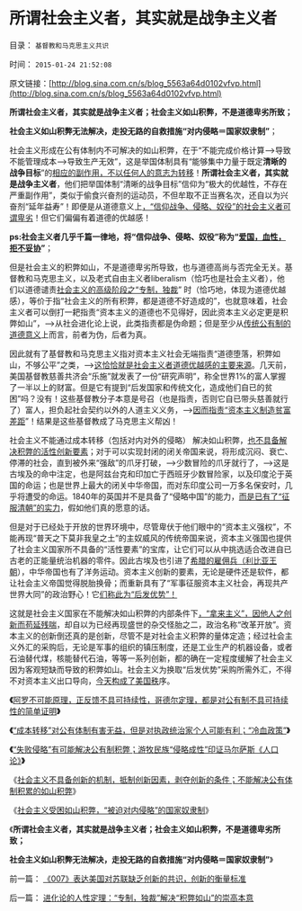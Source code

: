 # 所谓社会主义者，其实就是战争主义者

目录： `基督教和马克思主义共识` 

时间： `2015-01-24 21:52:08` 

原文链接：[http://blog.sina.com.cn/s/blog_5563a64d0102vfvp.html](http://blog.sina.com.cn/s/blog_5563a64d0102vfvp.html)

**所谓社会主义者，其实就是战争主义者；社会主义如山积弊，不是道德卑劣所致；**

**社会主义如山积弊无法解决，走投无路的自救措施“对内侵略＝国家奴隶制”**；

社会主义形成在公有体制内不可解决的如山积弊，在于“不能完成价格计算——>导致不能管理成本——>导致生产无效”，这是举国体制具有“能够集中力量于既定**清晰的战争目标**”的[相应的副作用，不以任何人的意志为转移](../../../2015/1/18/生物进化论是社会进化论的先验；后者是社会学的先验；.md)！**所谓社会主义者，其实就是战争主义者**，他们把举国体制“清晰的战争目标”信仰为“极大的优越性，不存在严重副作用”，类似于偷食兴奋剂的运动员，不但牟取不正当赛名次，还自以为兴奋剂“延年益寿”！即便是从道德意义上[，“信仰战争、侵略、奴役”的社会主义者可谓卑劣](../../../2015/1/19/“失败侵略”有可能缓解公有制积弊，游牧民族的找死本能.md)！但它们偏偏有着道德的优越感！

**ps:社会主义者几乎千篇一律地，将“信仰战争、侵略、奴役”称为“[爱国，血性，拒不妥协](../../../2014/11/19/中华帝国传统模式的缺陷及其爱国主义的误区.md)”**；

但是社会主义的积弊如山，不是道德卑劣所导致，也与道德高尚与否完全无关。基督教和马克思主义，以及老式自由主义者liberalism（恰巧也是社会主义者），他们以道德谴责[社会主义的高级阶段之“专制，独裁](../../../2015/1/7/进化论的人性定理：“专制，独裁”解决“积弊如山”的崇高本意.md)”
时（恰巧地，体现为道德优越感），等价于指“社会主义的所有积弊，都是道德不好造成的”，也就意味着，社会主义者可以倒打一耙指责“资本主义的道德也不见得好，因此资本主义必定更是积弊如山”，——>从社会进化论上说，此类指责都是伪命题；但是至少从[传统公有制的道德意义](../../../2015/1/9/通往极权主义的崇高本意，坚定的信仰，激励的机制.md)上而言，前者为伪，后者为真。

因此就有了基督教和马克思主义指对资本主义社会无端指责“道德堕落，积弊如山，不够公平”之类，——>[这恰恰就是社会主义者道德优越感的主要来源](../../../2013/6/26/民粹的强盗逻辑的道德优越感.md)。几天前，美国基督教慈善共济会“乐施”就发表了一份“研究声明”，称全世界1%的富人掌握了一半以上的财富。但是它有提到“后发国家和传统文化，造成他们自已的贫困”吗？没有！这些基督教分子本意是号召（也是指责，否则它自已带头慈善就行了）富人，担负起社会契约以外的人道主义义务，——>[因而指责“资本主义制造贫富差距](../../../2011/10/15/客观衡量个人财产“贫富差距”的标准不存在.md)”！结果是这些基督教成了马克思主义帮凶！

社会主义不能通过成本转移（包括对内对外的侵略） 解决如山积弊，[也不具备解决积弊的活性创新要素](../../../2015/1/20/社会主义不具备创新的机制，抵制创新因素，剥夺创新的条件；.md)；对于可以实现封闭的闭关帝国来说，将形成沉闷、衰亡、停滞的社会，直到被外来“强敌”的爪牙打破，——>少数冒险的爪牙就行了，——>这是古埃及的命中注定，也是阿兹台克和印加亡于西班牙少数冒险家，以及印度沦于英国的命运；也是世界上最大的闭关中华帝国，而对东印度公司一万多名保安时，几乎将遭受的命运。1840年的英国并不是具备了“侵略中国”的能力，[而是已有了“征服清朝”的实力](../../../2011/9/17/非暴力竞争原理：关税保护幼稚产业很幼稚.md)，假如他们真的愿意的话。

但是对于已经处于开放的世界环境中，尽管卑伏于他们眼中的“资本主义强权”，不能再现“普天之下莫非我皇之土”的主奴威风的传统帝国来说，资本主义强国也提供了社会主义国家所不具备的“活性要素”的宝库，让它们可以从中挑选适合改进自已古老的正能量统治机器的零件。因此古埃及也引进了[希腊的雇佣兵（利比亚王朝](../../../2010/5/25/古埃及八旗子弟最后的抵抗；落后就是要被灭绝的！.md)），中华帝国也有了洋务运动。资本主义创新的要素，无论是硬件还是软件，都让社会主义帝国觉得脱胎换骨；而重新具有了“军事征服资本主义社会，再现共产世界大同”的政治野心！它[们称此为“后发优势”！](../../../2014/1/4/人类历史上政治最黑暗的20世纪，格申克龙“后发优势”.md)

这就是社会主义国家在不能解决如山积弊的内部条件下[，“拿来主义”，因他人之创新而苟延残喘](../../../2012/10/9/戈尔巴乔夫本来坐视亿万民众的枉死.md)，却自以为已经再现盛世的杂交怪胎之二，政治名称“改革开放”。资本主义的创新倒还真的是创新，尽管不是对社会主义积弊的量体定造；经过社会主义外汇的采购后，无论是军事的组织的镇压制度，还是工业生产的机器设备，或者石油替代煤，核能替代石油，等等一系列创新，都的确在一定程度缓解了社会主义因为客观短缺而导致的积弊如山。社会主义为换取“后发优势”采购所需外汇，不得不对资本主义出口导向，[今天构成了美国秩](../../../2014/11/11/二战后的雅尔塔景气，局限性和经济增长边际.md)序。



**《**[阿罗不可能原理，正反馈不具可持续性，哥德尔定理，都是对公有制不具可持续性的简单证明](../../../2015/1/13/公有制积弊如山的永恒绝境，和绝处逢生的出路.md)**》**

**《**[“成本转移”对公有体制有害无益，但是对执政统治家个人可能有利；“冷血政策”](../../../2015/1/15/侵略或奴役，社会主义的成本转移，可能对统治家个人有利.md)**》**

**《**[“失败侵略”有可能解决公有制积弊；游牧民族“侵略成性”印证马尔萨斯《人口论》](../../../2015/1/19/“失败侵略”有可能缓解公有制积弊，游牧民族的找死本能.md)**》**

《[社会主义不具备创新的机制，抵制创新因素，剥夺创新的条件；不能解决公有体制积累的如山积弊](../../../2015/1/20/社会主义不具备创新的机制，抵制创新因素，剥夺创新的条件；.md)》

《[社会主义受困如山积弊，“被迫对内侵略”的国家奴隶制](../../../2015/1/22/社会主义受困如山积弊，“被迫对内侵略”的国家奴隶制；.md)》

《**所谓社会主义者，其实就是战争主义者；社会主义如山积弊，不是道德卑劣所致；**

**社会主义如山积弊无法解决，走投无路的自救措施“对内侵略＝国家奴隶制”**》

前一篇： [《007》表达美国对苏联缺乏创新的共识，创新的衡量标准](../../../2015/1/26/《007》表达美国对苏联缺乏创新的共识，创新的衡量标准.md)

后一篇： [进化论的人性定理：“专制，独裁”解决“积弊如山”的崇高本意](../../../2015/1/7/进化论的人性定理：“专制，独裁”解决“积弊如山”的崇高本意.md)

